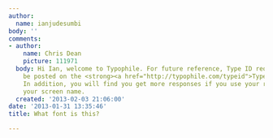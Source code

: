 ```yaml
---
author:
  name: ianjudesumbi
body: ''
comments:
- author:
    name: Chris Dean
    picture: 111971
  body: Hi Ian, welcome to Typophile. For future reference, Type ID requests should
    be posted on the <strong><a href="http://typophile.com/typeid">Type ID board</a></strong>.
    In addition, you will find you get more responses if you use your real name as
    your screen name.
  created: '2013-02-03 21:06:00'
date: '2013-01-31 13:35:46'
title: What font is this?

---
```

